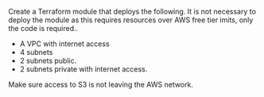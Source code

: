 Create a Terraform module that deploys the following. It is not necessary to deploy the module as this requires resources over AWS free tier imits, only the code is required..

- A VPC with internet access
- 4 subnets
- 2 subnets public.
- 2 subnets private with internet access.

Make sure access to S3 is not leaving the AWS network.
